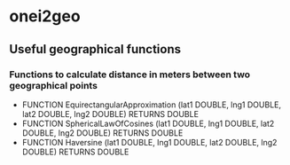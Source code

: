 # onei2geo

## Useful geographical functions

### Functions to calculate distance in meters between two geographical points

- FUNCTION EquirectangularApproximation (lat1 DOUBLE, lng1 DOUBLE, lat2 DOUBLE, lng2 DOUBLE) RETURNS DOUBLE
- FUNCTION SphericalLawOfCosines (lat1 DOUBLE, lng1 DOUBLE, lat2 DOUBLE, lng2 DOUBLE) RETURNS DOUBLE
- FUNCTION Haversine (lat1 DOUBLE, lng1 DOUBLE, lat2 DOUBLE, lng2 DOUBLE) RETURNS DOUBLE
